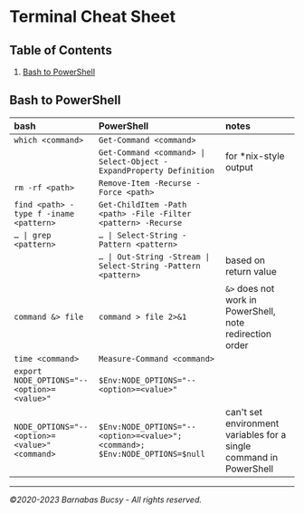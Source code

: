 # **Terminal Cheat Sheet**

## **Table of Contents**

1. [Bash to PowerShell](#bash-to-powershell "View")

## **Bash to PowerShell**

| bash | PowerShell | notes |
| :-- | :-- | :-- |
| `which <command>` | `Get-Command <command>` |  |
|  | `Get-Command <command> \| Select-Object -ExpandProperty Definition` | for \*nix-style output |
| `rm -rf <path>` | `Remove-Item -Recurse -Force <path>` |  |
| `find <path> -type f -iname <pattern>` | `Get-ChildItem -Path <path> -File -Filter <pattern> -Recurse` |
| `… \| grep <pattern>` | `… \| Select-String -Pattern <pattern>` |  |
|  | `… \| Out-String -Stream \| Select-String -Pattern <pattern>` | based on return value |
| `command &> file` | `command > file 2>&1` | `&>` does not work in PowerShell, note redirection order |
| `time <command>` | `Measure-Command <command>` |  |
| `export NODE_OPTIONS="--<option>=<value>"` | `$Env:NODE_OPTIONS="--<option>=<value>"` |  |
| `NODE_OPTIONS="--<option>=<value>" <command>` | `$Env:NODE_OPTIONS="--<option>=<value>"; <command>; $Env:NODE_OPTIONS=$null` | can't set environment variables for a single command in PowerShell |

---

_©2020-2023 Barnabas Bucsy - All rights reserved._
